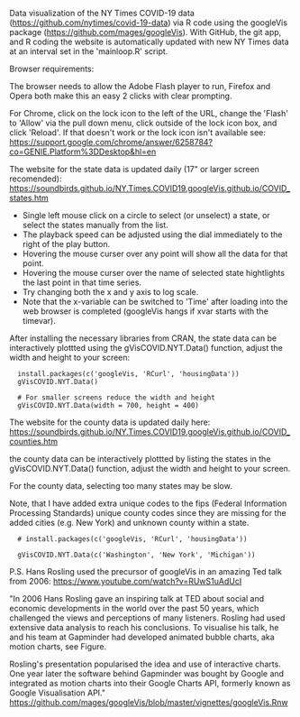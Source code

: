 
Data visualization of the NY Times COVID-19 data (https://github.com/nytimes/covid-19-data) via R code using the googleVis package (https://github.com/mages/googleVis). With GitHub, the git app, and R coding the website is automatically updated with new NY Times data at an interval set in the 'mainloop.R' script.

Browser requirements:

The browser needs to allow the Adobe Flash player to run, Firefox and Opera both make this an easy 2 clicks with clear prompting.
    
For Chrome, click on the lock icon to the left of the URL, change the 'Flash' to 'Allow' via the pull down menu, click outside of the lock icon box, and click 'Reload'.  If that doesn't work or the lock icon isn't available see: https://support.google.com/chrome/answer/6258784?co=GENIE.Platform%3DDesktop&hl=en
    
   
The website for the state data is updated daily (17" or larger screen recomended): https://soundbirds.github.io/NY.Times.COVID19.googleVis.github.io/COVID_states.htm
 
- Single left mouse click on a circle to select (or unselect) a state, or select the states manually from the list. 
- The playback speed can be adjusted using the dial immediately to the right of the play button. 
- Hovering the mouse curser over any point will show all the data for that point.
- Hovering the mouse curser over the name of selected state hightlights the last point in that time series.
- Try changing both the x and y axis to log scale.
- Note that the x-variable can be switched to 'Time' after loading into the web browser is completed (googleVis hangs if xvar starts with the timevar).

After installing the necessary libraries from CRAN, the state data can be interactively plottted using the gVisCOVID.NYT.Data() function, adjust the width and height to your screen:


      install.packages(c('googleVis, 'RCurl', 'housingData'))      
      gVisCOVID.NYT.Data()
      
      # For smaller screens reduce the width and height
      gVisCOVID.NYT.Data(width = 700, height = 400)
     

The website for the county data is updated daily here: https://soundbirds.github.io/NY.Times.COVID19.googleVis.github.io/COVID_counties.htm

the county data can be interactively plottted by listing the states in the gVisCOVID.NYT.Data() function, adjust the width and height to your screen.

For the county data, selecting too many states may be slow. 

Note, that I have added extra unique codes to the fips (Federal Information Processing Standards) unique county codes since they are missing for the added cities (e.g. New York) and unknown county within a state.



      # install.packages(c('googleVis, 'RCurl', 'housingData'))   
      
      gVisCOVID.NYT.Data(c('Washington', 'New York', 'Michigan'))
      
      
      
    
P.S. Hans Rosling used the precursor of googleVis in an amazing Ted talk from 2006:
    https://www.youtube.com/watch?v=RUwS1uAdUcI
    

"In 2006 Hans Rosling gave an inspiring talk at
TED about social and economic developments
in the world over the past 50 years, which challenged the views and
perceptions of many listeners. Rosling had used extensive data analysis
to reach his conclusions.  To visualise his talk, he and his team at
Gapminder had developed animated bubble charts, aka
motion charts, see Figure. 

Rosling's presentation popularised the idea and use of interactive
charts. One year later the software behind
Gapminder was bought by Google and integrated as motion charts into
their Google Charts API, formerly known as Google
Visualisation API."
    https://github.com/mages/googleVis/blob/master/vignettes/googleVis.Rnw
    
    
    
     
     

